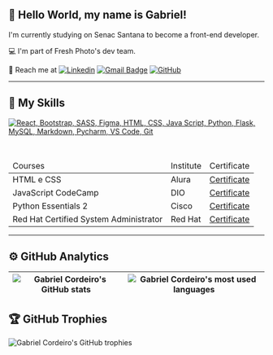 ## 💜 Hello World, my name is Gabriel!

I'm currently studying on Senac Santana to become a front-end developer.

💻 I'm part of Fresh Photo's dev team.

💬 Reach me at 
[![Linkedin](https://img.shields.io/badge/-gabrielfrcordeiro-blue?style=flat-square&logo=linkedin&logoColor=white&link=https://www.linkedin.com/in/gabrielfrcordeiro/)](https://www.linkedin.com/in/gabrielfrcordeiro/) 
[![Gmail Badge](https://img.shields.io/badge/-gabrielfrcor@gmail.com-006bed?style=flat-square&logo=Gmail&logoColor=white&link=mailto:gabrielfrcor@gmail.com)](mailto:gabrielfrcor@gmail.com) 
[![GitHub](https://img.shields.io/github/followers/GabrielFRCordeiro?label=follow&style=social)](https://github.com/GabrielFRCordeiro)

---

## 🚀 My Skills
[![React, Bootstrap, SASS, Figma, HTML, CSS, Java Script, Python, Flask, MySQL, Markdown, Pycharm, VS Code, Git](https://skillicons.dev/icons?i=html,css,javascript,git,vscode,figma,illustrator,photoshop,bootstrap,react,next,typescript,nodejs,express,python,flask,mysql,sass&perline=9)](https://skillicons.dev)

<br>

<table>
          <thead>
                    <tr>
                              <td>Courses</td>
                              <td>Institute</td>
                              <td>Certificate</td>
                    </tr>
          </thead>
          <tbody>
                    <tr>
                              <td>HTML e CSS</td>
                              <td>Alura</td>
                              <td><a href="https://cursos.alura.com.br/degree/certificate/e0c73d06-74fb-4c8a-92a2-85aa1b211595">Certificate</a></td>
                    </tr>
                    <tr>
                              <td>JavaScript CodeCamp</td>
                              <td>DIO</td>
                              <td><a href="https://hermes.digitalinnovation.one/certificates/8164CFA6.pdf?_gl=1*189283s*_ga*MTM0ODQ0OTk5Mi4xNjY5NjUwMTUy*_ga_7GXMH3CQ72*MTY3ODk2Nzc4MC4zMy4xLjE2Nzg5Njk5ODUuNTUuMC4w">Certificate</a></td>
                    </tr>
                    <tr>
                              <td>Python Essentials 2</td>
                              <td>Cisco</td>
                              <td><a href="https://www.credly.com/badges/0ceb1628-de99-41b0-9f90-d272216c8305/public_url">Certificate</a></td>
                    </tr>
                    <tr>
                              <td>Red Hat Certified System Administrator</td>
                              <td>Red Hat</td>
                              <td><a href="https://rha.ole.redhat.com/rha/api/certificates/attendance/uuid/20333c43-6fc8-44d4-85a0-01abafe18dd1">Certificate</a></td>
                    </tr>
          </tbody>       
</table>

---

## ⚙️ GitHub Analytics
| ![Gabriel Cordeiro's GitHub stats](https://github-readme-stats.vercel.app/api?username=GabrielFRCordeiro&show_icons=true&theme=gruvbox&hide_border=true) | ![Gabriel Cordeiro's most used languages](https://github-readme-stats.vercel.app/api/top-langs/?username=GabrielFRCordeiro&layout=donut&theme=gruvbox&hide_border=true) |
| --- | --- |


## 🏆 GitHub Trophies
![Gabriel Cordeiro's GitHub trophies](https://github-profile-trophy.vercel.app/?username=GabrielFRCordeiro&row=1&column=5&theme=gruvbox&no-frame=true)

